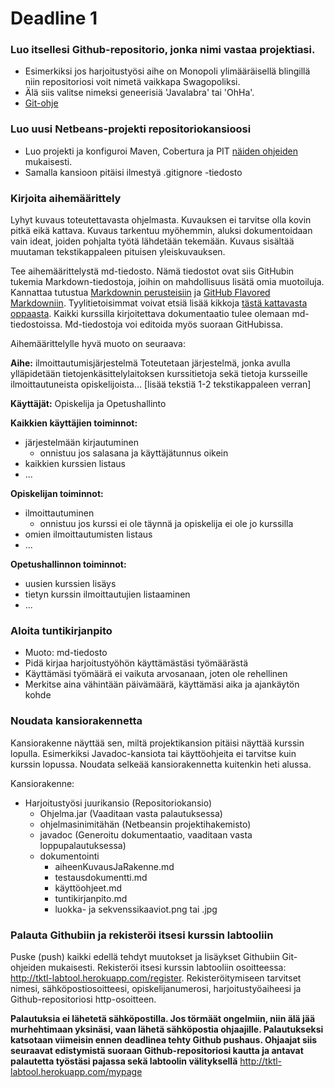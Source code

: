 ﻿# Deadline 1

### Luo itsellesi Github-repositorio, jonka nimi vastaa projektiasi.
* Esimerkiksi jos harjoitustyösi aihe on Monopoli ylimääräisellä blingillä niin repositoriosi voit nimetä vaikkapa Swagopoliksi.
* Älä siis valitse nimeksi geneerisiä 'Javalabra' tai 'OhHa'.
* [Git-ohje](Git-ohje.md)

### Luo uusi Netbeans-projekti repositoriokansioosi
* Luo projekti ja konfiguroi Maven, Cobertura ja PIT [näiden ohjeiden](Maven-Cobertura-ja-PIT.md) mukaisesti.
* Samalla kansioon pitäisi ilmestyä .gitignore -tiedosto

### Kirjoita aihemäärittely

Lyhyt kuvaus toteutettavasta ohjelmasta. Kuvauksen ei tarvitse olla kovin pitkä eikä kattava. Kuvaus tarkentuu myöhemmin, aluksi dokumentoidaan vain ideat, joiden pohjalta työtä lähdetään tekemään. Kuvaus sisältää muutaman tekstikappaleen pituisen yleiskuvauksen.

Tee aihemäärittelystä md-tiedosto. Nämä tiedostot ovat siis GitHubin tukemia Markdown-tiedostoja, joihin on mahdollisuus lisätä omia muotoiluja. Kannattaa tutustua  [Markdownin perusteisiin](https://help.github.com/articles/markdown-basics) ja [GitHub Flavored Markdowniin](https://help.github.com/articles/github-flavored-markdown). Tyylitietoisimmat voivat etsiä lisää kikkoja [tästä kattavasta oppaasta](http://guides.github.com/overviews/mastering-markdown/). Kaikki kurssilla kirjoitettava dokumentaatio tulee olemaan md-tiedostoissa. Md-tiedostoja voi editoida myös suoraan GitHubissa.

Aihemäärittelylle hyvä muoto on seuraava:

**Aihe:** ilmoittautumisjärjestelmä
Toteutetaan järjestelmä, jonka avulla ylläpidetään tietojenkäsittelylaitoksen kurssitietoja sekä tietoja kursseille ilmoittautuneista opiskelijoista... [lisää tekstiä 1-2 tekstikappaleen verran]

**Käyttäjät:** Opiskelija ja Opetushallinto

**Kaikkien käyttäjien toiminnot:**
* järjestelmään kirjautuminen
  * onnistuu jos salasana ja käyttäjätunnus oikein
* kaikkien kurssien listaus
* ...

**Opiskelijan toiminnot:**
* ilmoittautuminen
  * onnistuu jos kurssi ei ole täynnä ja opiskelija ei ole jo kurssilla
* omien ilmoittautumisten listaus
* ...

**Opetushallinnon toiminnot:**
* uusien kurssien lisäys
* tietyn kurssin ilmoittautujien listaaminen
* ...

### Aloita tuntikirjanpito

* Muoto: md-tiedosto
* Pidä kirjaa harjoitustyöhön käyttämästäsi työmäärästä
* Käyttämäsi työmäärä ei vaikuta arvosanaan, joten ole rehellinen
* Merkitse aina vähintään päivämäärä, käyttämäsi aika ja ajankäytön kohde

### Noudata kansiorakennetta

Kansiorakenne näyttää sen, miltä projektikansion pitäisi näyttää kurssin lopulla. Esimerkiksi Javadoc-kansiota tai käyttöohjeita ei tarvitse kuin kurssin lopussa. Noudata selkeää kansiorakennetta kuitenkin heti alussa. 

Kansiorakenne:
* Harjoitustyösi juurikansio (Repositoriokansio)
  * Ohjelma.jar (Vaaditaan vasta palautuksessa)
  * ohjelmasinimitähän (Netbeansin projektihakemisto)
  * javadoc (Generoitu dokumentaatio, vaaditaan vasta loppupalautuksessa)
  * dokumentointi
    * aiheenKuvausJaRakenne.md
    * testausdokumentti.md
    * käyttöohjeet.md
    * tuntikirjanpito.md
    * luokka- ja sekvenssikaaviot.png tai .jpg

### Palauta Githubiin ja rekisteröi itsesi kurssin labtooliin

Puske (push) kaikki edellä tehdyt muutokset ja lisäykset Githubiin Git-ohjeiden mukaisesti.
Rekisteröi itsesi kurssin labtooliin osoitteessa: http://tktl-labtool.herokuapp.com/register. Rekisteröitymiseen tarvitset nimesi, sähköpostiosoitteesi, opiskelijanumerosi, harjoitustyöaiheesi ja Github-repositoriosi http-osoitteen.

**Palautuksia ei lähetetä sähköpostilla. Jos törmäät ongelmiin, niin älä jää murhehtimaan yksinäsi, vaan lähetä sähköpostia ohjaajille. Palautukseksi katsotaan viimeisin ennen deadlinea tehty Github pushaus. Ohjaajat siis seuraavat edistymistä suoraan Github-repositoriosi kautta ja antavat palautetta työstäsi pajassa sekä labtoolin välityksellä** http://tktl-labtool.herokuapp.com/mypage

